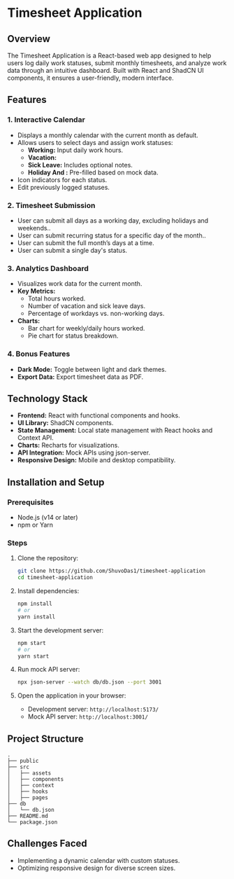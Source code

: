 # Timesheet Application

## Overview

The Timesheet Application is a React-based web app designed to help users log daily work statuses, submit monthly timesheets, and analyze work data through an intuitive dashboard. Built with React and ShadCN UI components, it ensures a user-friendly, modern interface.

## Features

### 1. Interactive Calendar

- Displays a monthly calendar with the current month as default.
- Allows users to select days and assign work statuses:
  - **Working:** Input daily work hours.
  - **Vacation:**
  - **Sick Leave:** Includes optional notes.
  - **Holiday And :** Pre-filled based on mock data.
- Icon indicators for each status.
- Edit previously logged statuses.

### 2. Timesheet Submission 

- User can submit all days as a working day, excluding holidays and weekends..
- User can submit recurring status for a specific day of the month..
- User can submit the full month’s days at a time.
- User can submit a single day's status.

### 3. Analytics Dashboard

- Visualizes work data for the current month.
- **Key Metrics:**
  - Total hours worked.
  - Number of vacation and sick leave days.
  - Percentage of workdays vs. non-working days.
- **Charts:**
  - Bar chart for weekly/daily hours worked.
  - Pie chart for status breakdown.

### 4. Bonus Features

- **Dark Mode:** Toggle between light and dark themes.
- **Export Data:** Export timesheet data as PDF.

## Technology Stack

- **Frontend:** React with functional components and hooks.
- **UI Library:** ShadCN components.
- **State Management:** Local state management with React hooks and Context API.
- **Charts:** Recharts for visualizations.
- **API Integration:** Mock APIs using json-server.
- **Responsive Design:** Mobile and desktop compatibility.

## Installation and Setup

### Prerequisites

- Node.js (v14 or later)
- npm or Yarn

### Steps

1. Clone the repository:

   ```bash
   git clone https://github.com/ShuvoDas1/timesheet-application
   cd timesheet-application
   ```

2. Install dependencies:

   ```bash
   npm install
   # or
   yarn install
   ```

3. Start the development server:

   ```bash
   npm start
   # or
   yarn start
   ```

4. Run mock API server:

   ```bash
   npx json-server --watch db/db.json --port 3001
   ```

5. Open the application in your browser:
   - Development server: `http://localhost:5173/`
   - Mock API server: `http://localhost:3001/`

## Project Structure

```
.
├── public
├── src
│   ├── assets
│   ├── components
│   ├── context
│   ├── hooks
│   ├── pages
├── db
│   └── db.json
├── README.md
└── package.json
```

## Challenges Faced

- Implementing a dynamic calendar with custom statuses.
- Optimizing responsive design for diverse screen sizes.
